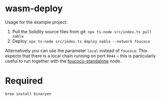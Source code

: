 # wasm-deploy

Usage for the example project:

1. Pull the Solidity source files from git: `npx ts-node src/index.ts pull nabla`
2. Deploy: `npx ts-node src/index.ts deploy nabla --network foucoco`

Alternatively you can use the parameter `local` instead of `foucoco`. This expects that there is a local chain running on port `9944` – this is particularly useful to run together with the [foucoco-standalone](https://github.com/pendulum-chain/foucoco-standalone) node.

# Required

```
brew install binaryen
```
